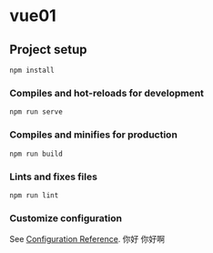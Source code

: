 <!--
 * @Author: Admin 12564610+sea-cyber_0@user.noreply.gitee.com
 * @Date: 2023-03-18 21:56:43
 * @LastEditors: Admin 12564610+sea-cyber_0@user.noreply.gitee.com
 * @LastEditTime: 2023-03-18 23:12:19
 * @FilePath: \nodejs\vue项目\test2\README.md
 * @Description: 
 * 
 * Copyright (c) 2023 by ${git_name_email}, All Rights Reserved. 
-->
# vue01

## Project setup
```
npm install
```

### Compiles and hot-reloads for development
```
npm run serve
```

### Compiles and minifies for production
```
npm run build
```

### Lints and fixes files
```
npm run lint
```

### Customize configuration
See [Configuration Reference](https://cli.vuejs.org/config/).
你好
你好啊

